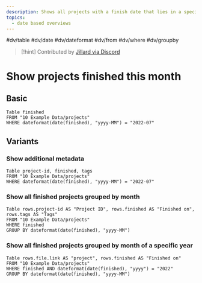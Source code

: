 ```yaml
---
description: Shows all projects with a finish date that lies in a specific month or year, optionally with additional metadata
topics:
  - date based overviews
---
```

#dv/table #dv/date #dv/dateformat #dv/from #dv/where #dv/groupby 


> [!hint] Contributed by [Jillard via Discord](https://discord.com/channels/686053708261228577/875721010144477204/1003859143792283658)

# Show projects finished this month

## Basic 

```dataview
Table finished 
FROM "10 Example Data/projects" 
WHERE dateformat(date(finished), "yyyy-MM") = "2022-07"
```

## Variants

### Show additional metadata

```dataview
Table project-id, finished, tags 
FROM "10 Example Data/projects" 
WHERE dateformat(date(finished), "yyyy-MM") = "2022-07"
```

### Show all finished projects grouped by month

```dataview
Table rows.project-id AS "Project ID", rows.finished AS "Finished on", rows.tags AS "Tags" 
FROM "10 Example Data/projects" 
WHERE finished
GROUP BY dateformat(date(finished), "yyyy-MM")
```

### Show all finished projects grouped by month of a specific year

```dataview
Table rows.file.link AS "project", rows.finished AS "Finished on"
FROM "10 Example Data/projects" 
WHERE finished AND dateformat(date(finished), "yyyy") = "2022"
GROUP BY dateformat(date(finished), "yyyy-MM")
```